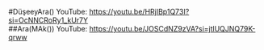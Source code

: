 #DüşeeyAra() YouTube: https://youtu.be/HRjIBp1Q73I?si=OcNNCRoRy1_kUr7Y                                                                                                                                 
##Ara(MAk()) YouTube: https://youtu.be/JOSCdNZ9zVA?si=jtlUQJNQ79K-qrww


